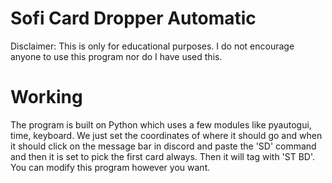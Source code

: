 # Sofi Card Dropper Automatic
Disclaimer: This is only for educational purposes. I do not encourage anyone to use this program nor do I have used this. 

# Working
The program is built on Python which uses a few modules like pyautogui, time, keyboard. We just set the coordinates of where it should go and when it should click on the message bar in discord and paste the 'SD' command and then it is set to pick the first card always. Then it will tag with 'ST BD'. You can modify this program however you want. 
